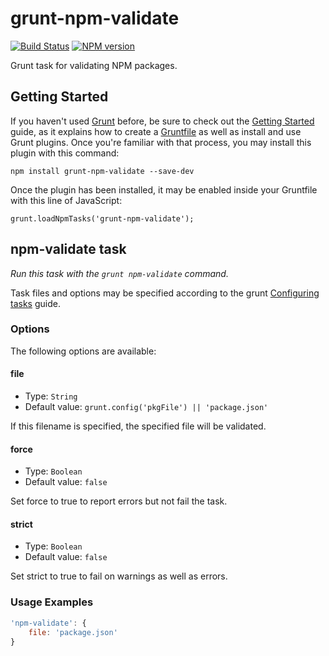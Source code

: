 grunt-npm-validate
==================
[![Build Status](https://travis-ci.org/joshuaspence/grunt-npm-validate.png)](http://travis-ci.org/joshuaspence/grunt-npm-validate)
[![NPM version](https://badge.fury.io/js/grunt-npm-validate.png)](http://badge.fury.io/js/grunt-npm-validate)

Grunt task for validating NPM packages.

Getting Started
---------------
If you haven't used [Grunt](http://gruntjs.com/) before, be sure to check out
the [Getting Started](http://gruntjs.com/getting-started) guide, as it explains
how to create a [Gruntfile](http://gruntjs.com/sample-gruntfile) as well as
install and use Grunt plugins. Once you're familiar with that process, you may
install this plugin with this command:

    npm install grunt-npm-validate --save-dev

Once the plugin has been installed, it may be enabled inside your Gruntfile with this line of JavaScript:

    grunt.loadNpmTasks('grunt-npm-validate');

npm-validate task
-----------------
*Run this task with the `grunt npm-validate` command.*

Task files and options may be specified according to the grunt
[Configuring tasks](http://gruntjs.com/configuring-tasks) guide.

### Options
The following options are available:

#### file
- Type: `String`
- Default value: `grunt.config('pkgFile') || 'package.json'`

If this filename is specified, the specified file will be validated.

#### force
- Type: `Boolean`
- Default value: `false`

Set force to true to report errors but not fail the task.

#### strict
- Type: `Boolean`
- Default value: `false`

Set strict to true to fail on warnings as well as errors.

### Usage Examples
```js
'npm-validate': {
    file: 'package.json'
}
```

